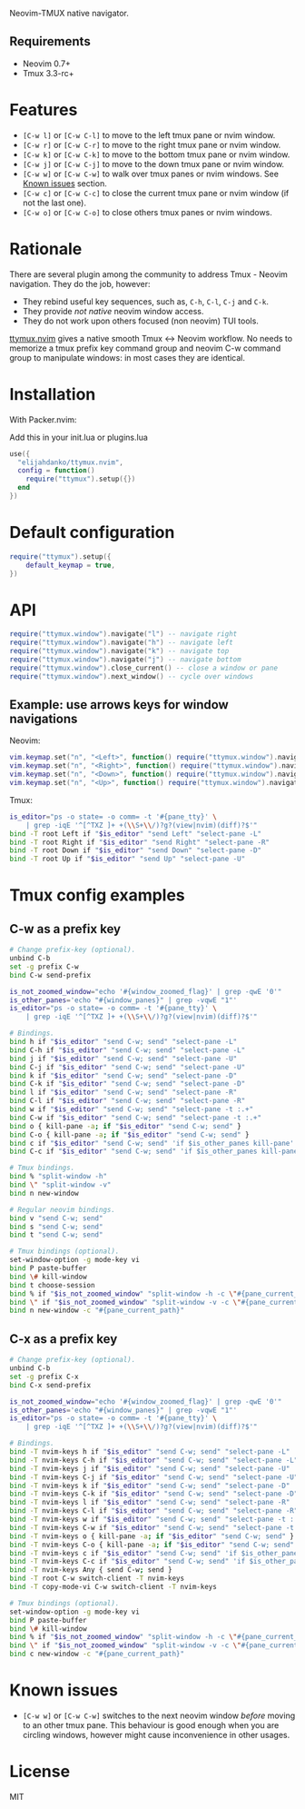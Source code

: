 Neovim-TMUX native navigator.

## Requirements

- Neovim 0.7+
- Tmux 3.3-rc+

# Features

- `[C-w l]` or `[C-w C-l]` to move to the left tmux pane or nvim window.
- `[C-w r]` or `[C-w C-r]` to move to the right tmux pane or nvim window.
- `[C-w k]` or `[C-w C-k]` to move to the bottom tmux pane or nvim window.
- `[C-w j]` or `[C-w C-j]` to move to the down tmux pane or nvim window.
- `[C-w w]` or `[C-w C-w]` to walk over tmux panes or nvim windows. See [Known
  issues](#known-issues) section.
- `[C-w c]` or `[C-w C-c]` to close the current tmux pane or nvim window (if not
  the last one).
- `[C-w o]` or `[C-w C-o]` to close others tmux panes or nvim windows.

# Rationale

There are several plugin among the community to address Tmux - Neovim
navigation. They do the job, however:

- They rebind useful key sequences, such as, `C-h`, `C-l`, `C-j` and `C-k`.
- They provide *not native* neovim window access.
- They do not work upon others focused (non neovim) TUI tools.

[ttymux.nvim](https://github.com/elijahdanko/ttymux.nvim) gives a native smooth
Tmux <-> Neovim workflow. No needs to memorize a tmux prefix key command group
and neovim C-w command group to manipulate windows: in most cases they are
identical.

# Installation

With Packer.nvim:

Add this in your init.lua or plugins.lua

```lua
use({
  "elijahdanko/ttymux.nvim",
  config = function()
    require("ttymux").setup({})
  end
})
```

# Default configuration

```lua
require("ttymux").setup({
    default_keymap = true,
})
```

# API

```lua
require("ttymux.window").navigate("l") -- navigate right
require("ttymux.window").navigate("h") -- navigate left
require("ttymux.window").navigate("k") -- navigate top
require("ttymux.window").navigate("j") -- navigate bottom
require("ttymux.window").close_current() -- close a window or pane
require("ttymux.window").next_window() -- cycle over windows
```

## Example: use arrows keys for window navigations

Neovim:

```lua
vim.keymap.set("n", "<Left>", function() require("ttymux.window").navigate("h") end)
vim.keymap.set("n", "<Right>", function() require("ttymux.window").navigate("l") end)
vim.keymap.set("n", "<Down>", function() require("ttymux.window").navigate("j") end)
vim.keymap.set("n", "<Up>", function() require("ttymux.window").navigate("k") end)
```

Tmux:

```bash
is_editor="ps -o state= -o comm= -t '#{pane_tty}' \
    | grep -iqE '^[^TXZ ]+ +(\\S+\\/)?g?(view|nvim)(diff)?$'"
bind -T root Left if "$is_editor" "send Left" "select-pane -L"
bind -T root Right if "$is_editor" "send Right" "select-pane -R"
bind -T root Down if "$is_editor" "send Down" "select-pane -D"
bind -T root Up if "$is_editor" "send Up" "select-pane -U"
```

# Tmux config examples

## C-w as a prefix key

```bash
# Change prefix-key (optional).
unbind C-b
set -g prefix C-w
bind C-w send-prefix

is_not_zoomed_window="echo '#{window_zoomed_flag}' | grep -qwE '0'"
is_other_panes='echo "#{window_panes}" | grep -vqwE "1"'
is_editor="ps -o state= -o comm= -t '#{pane_tty}' \
    | grep -iqE '^[^TXZ ]+ +(\\S+\\/)?g?(view|nvim)(diff)?$'"

# Bindings.
bind h if "$is_editor" "send C-w; send" "select-pane -L"
bind C-h if "$is_editor" "send C-w; send" "select-pane -L"
bind j if "$is_editor" "send C-w; send" "select-pane -U"
bind C-j if "$is_editor" "send C-w; send" "select-pane -U"
bind k if "$is_editor" "send C-w; send" "select-pane -D"
bind C-k if "$is_editor" "send C-w; send" "select-pane -D"
bind l if "$is_editor" "send C-w; send" "select-pane -R"
bind C-l if "$is_editor" "send C-w; send" "select-pane -R"
bind w if "$is_editor" "send C-w; send" "select-pane -t :.+"
bind C-w if "$is_editor" "send C-w; send" "select-pane -t :.+"
bind o { kill-pane -a; if "$is_editor" "send C-w; send" }
bind C-o { kill-pane -a; if "$is_editor" "send C-w; send" }
bind c if "$is_editor" "send C-w; send" 'if $is_other_panes kill-pane'
bind C-c if "$is_editor" "send C-w; send" 'if $is_other_panes kill-pane'

# Tmux bindings.
bind % "split-window -h"
bind \" "split-window -v"
bind n new-window

# Regular neovim bindings.
bind v "send C-w; send"
bind s "send C-w; send"
bind t "send C-w; send"

# Tmux bindings (optional).
set-window-option -g mode-key vi
bind P paste-buffer
bind \# kill-window
bind t choose-session
bind % if "$is_not_zoomed_window" "split-window -h -c \"#{pane_current_path}\"" "select-pane -t :.+"
bind \" if "$is_not_zoomed_window" "split-window -v -c \"#{pane_current_path}\"" "select-pane -t :.+"
bind n new-window -c "#{pane_current_path}"
```

## C-x as a prefix key

```bash
# Change prefix-key (optional).
unbind C-b
set -g prefix C-x
bind C-x send-prefix

is_not_zoomed_window="echo '#{window_zoomed_flag}' | grep -qwE '0'"
is_other_panes='echo "#{window_panes}" | grep -vqwE "1"'
is_editor="ps -o state= -o comm= -t '#{pane_tty}' \
    | grep -iqE '^[^TXZ ]+ +(\\S+\\/)?g?(view|nvim)(diff)?$'"

# Bindings.
bind -T nvim-keys h if "$is_editor" "send C-w; send" "select-pane -L"
bind -T nvim-keys C-h if "$is_editor" "send C-w; send" "select-pane -L"
bind -T nvim-keys j if "$is_editor" "send C-w; send" "select-pane -U"
bind -T nvim-keys C-j if "$is_editor" "send C-w; send" "select-pane -U"
bind -T nvim-keys k if "$is_editor" "send C-w; send" "select-pane -D"
bind -T nvim-keys C-k if "$is_editor" "send C-w; send" "select-pane -D"
bind -T nvim-keys l if "$is_editor" "send C-w; send" "select-pane -R"
bind -T nvim-keys C-l if "$is_editor" "send C-w; send" "select-pane -R"
bind -T nvim-keys w if "$is_editor" "send C-w; send" "select-pane -t :.+"
bind -T nvim-keys C-w if "$is_editor" "send C-w; send" "select-pane -t :.+"
bind -T nvim-keys o { kill-pane -a; if "$is_editor" "send C-w; send" }
bind -T nvim-keys C-o { kill-pane -a; if "$is_editor" "send C-w; send" }
bind -T nvim-keys c if "$is_editor" "send C-w; send" 'if $is_other_panes kill-pane'
bind -T nvim-keys C-c if "$is_editor" "send C-w; send" 'if $is_other_panes kill-pane'
bind -T nvim-keys Any { send C-w; send }
bind -T root C-w switch-client -T nvim-keys
bind -T copy-mode-vi C-w switch-client -T nvim-keys

# Tmux bindings (optional).
set-window-option -g mode-key vi
bind P paste-buffer
bind \# kill-window
bind % if "$is_not_zoomed_window" "split-window -h -c \"#{pane_current_path}\"" "select-pane -t :.+"
bind \" if "$is_not_zoomed_window" "split-window -v -c \"#{pane_current_path}\"" "select-pane -t :.+"
bind c new-window -c "#{pane_current_path}"
```

# Known issues

- `[C-w w]` or `[C-w C-w]` switches to the next neovim window _before_ moving to
  an other tmux pane. This behaviour is good enough when you are circling
  windows, however might cause inconvenience in other usages.

# License

MIT
